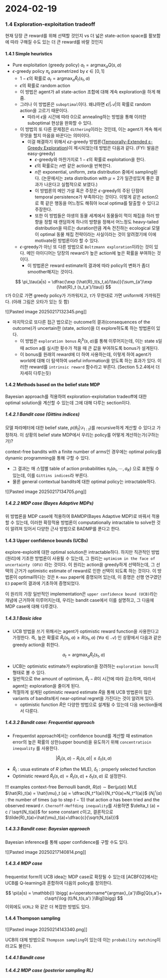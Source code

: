 # 2024-02-19

### 1.4 Exploration-exploitation tradeoff
현재 당장 큰 reward를 위해 선택할 것인지 vs 더 넓은 state-action space를 활보함에 따라 구해질 수도 있는 더 큰 reward를 바랄 것인지

#### 1.4.1 Simple heuristics
- Pure exploitation (greedy policy) $a_t = \operatorname*{argmax}_a Q(s,a)$ 
- $\epsilon$-greedy policy $\pi_\epsilon$ parametrized by $\epsilon \in [0,1]$ 
	- $1-\epsilon$의 확률로 $a_t=\operatorname*{argmax}_a \hat{R}_t(s_t,a)$
	- $\epsilon$의 확률로 random action
	- 이 방법은 agent가 all state-action 조합에 대해 계속 exploration을 하게 해 줌.
	- 그러나 이 방법론은 `suboptimal`이다. 왜냐하면 $\epsilon/ |\mathcal{A}|$의 확률로 random action을 고르기 때문이다.
		- 따라서 $\epsilon$을 시간에 따라 0으로 annealing하는 방법을 통해 이러한 suboptimal 현상을 완화할 수 있다.
	- 이 방법의 또 다른 문제점은 `dithering`이라는 것인데, 이는 agent가 계속 해서 무엇을 할지 마음을 바꾼다는 의미이다.
		- 이걸 해결하기 위해서 $\epsilon z$-greedy 방법론([Temporally-Extended ε-Greedy Exploration](https://arxiv.org/abs/2006.01782))이 제시되었는데 방법은 다음과 같다. (FYI: 발음은 easy-greedy)
			- $\epsilon$-greedy와 마찬가지로 $1-\epsilon$의 확률로 exploitation을 한다.
			- $\epsilon$의 확률로는 $n$번 같은 action을 반복한다.
			- $n$은 exponential, uniform, zeta distribution 중에서 sampling된다. (논문에서는 zeta distribution with $\mu=2$가 일관성있게 좋은 결과가 나온다고 실험적으로 보였다.)
			- 이 방법론의 메인 가설 혹은 주장은 $\epsilon$-greedy의 주된 단점이 temporal persistence가 부족하다는 것이다. 이렇게 같은 action으로 쭉 같은 행동을 어느정도 해줘야 local optima를 탈출할 수 있다고 주장한다. 
			- 또한 이 방법들은 야생의 동물 세계에서 동물들이 먹이 채집을 하러 방향을 정할 때 랜덤하게 하나의 방향을 정해서 어느정도 heavy-tailed distribution을 따르는 duration만큼 계속 전진하는 ecological 모델이 optimal 동물 채집 전략이라는 사실이라는 것이 알려졌기에 이에 motivate된 방법론이라 할 수 있다.
	-  $\epsilon$-greedy가 아닌 또 다른 방법으로 `Boltzmann exploration`이라는 것이 있다. 메인 아이디어는 당장의 reward가 높은 action에 높은 확률을 부여하는 것이다.
		- 이 방법론은 reward estimate의 결과에 따라 policy의 변화가 좀더 smoother해지는 것이다.

$$
\pi_\tau(a|s) = \dfrac{\exp (\hat{R}_t(s_t,a)/\tau)}{\sum_{a'}\exp (\hat{R}_t (s_t,a')/\tau)}
$$
$\tau$가 0으로 가면 greedy policy가 가까워지고, $\tau$가 무한대로 가면 uniform에 가까워진다.
(아래 그림은 오타가 있는 듯 함)

![[Pasted image 20250217132345.png]]


- 마지막으로 또다른 접근 법으로는 outcome의 결과(consequences of the outcome)가 uncertain한 (state, action)을 더 explore하도록 하는 방법론이 있다.
	- 이 방법은 `exploration bonus` $R_t^b(s,a)$를 통해 이루어지는데, 이는 state s일 때 action a를 실시한 횟수가 적을 때 큰 값을 부여하도록 bonus가 설계된다.
	- 이 bonus를 원래의 reward에 더 하여 사용하는데, 이렇게 하여 agent가 world에 대해 더 탐색하여 useful information을 얻도록 하는 효과가 있다. 이러한 reward를 `intrinsic reward` 함수라고 부른다. (Section 5.2.4에서 더 자세히 다루는듯)

#### 1.4.2 Methods based on the belief state MDP
Bayesian approach를 적용하여 exploration-exploitation tradeoff에 대한 optimal solution을 계산할 수 있는데 그에 대해 다루는 section이다.

##### 1.4.2.1 Bandit case (Gittins indices)
모델 파라메터에 대한 belief state, $p(\theta_t|\mathcal{D}_{1:t})$를 recursive하게 계산할 수 있다고 가정하자. 이 상황의 belief state MDP에서 우리는 policy를 어떻게 계산하는가(구하는가)?

context-free bandits with a finite number of arms인 경우에는 optimal policy를 dynamic programming을 통해 구할 수 있다.
- 그 결과는 매 스텝별 table of action probabilities $\pi_t(a_1,\cdots,a_K)$ 으로 표현될 수 있는데, 이를 `Gittins indices`라 부른다.
- 물론 general contextual bandits에 대한 optimal policy는 intractable하다.



![[Pasted image 20250217134705.png]]

##### 1.4.2.2 MDP case (Bayes Adaptive MDPs)
위 방법론을 MDP case에 적용하여 BAMDP(Bayes Adaptive MDP)로 바꿔서 적용할 수 있는데, 이러한 확장적용 방법론이 computationally intractable to solve한 것이 알려져 있어서 다양한 근사 방법으로 BADMP를 푼다고 한다.

#### 1.4.3 Upper confidence bounds (UCBs)
explore-exploit에 대한 optimal solution은 intractable하다. 하지만 직관적인 방법(원리)에 기초한 방법론이 사용될 수 있는데, 그 원리는 `optimism in the face of uncertainty (OFU)` 라는 것이다. 이 원리는 action을 greedy하게 선택하는데, 그 선택의 근거가 optimistic estimate of reward로 인한 선택이 되도록 하는 것이다. 이 방법론이 optimal하다는 것은 `R-max` paper에 증명되어 있는데, 이 증명은 선행 연구였던 `E3` paper의 결과에 기초하여 증명되었다.

이 원리의 가장 일반적인 implementation은 `upper confidence bound (UCB)`라는 개념에 근거하여 이루어지는데, 우리는 bandit case에서 이를 설명하고, 그 다음에 MDP case에 대해 다루겠다.

##### 1.4.3.1 Basic idea
- UCB 방법을 쓰기 위해서는 agent가 optimistic reward function을 사용한다고 가정한다. 즉, 높은 확률로 $\tilde{R}_t(s_t,a) \geq R(s_t,a) \ (\forall a\in \mathcal{A})$ 인 상황에서 다음과 같은 greedy action을 취한다.

$$
a_t = \operatorname*{argmax}_a \tilde{R}_t (s_t,a) 
$$

- UCB는 optimistic estimate가 exploration을 장려하는 `exploration bonus`의 형태로 볼 수 있다.
- 일반적으로 the amount of optimism, $\tilde{R}_t-R$이 시간에 따라 감소하며, 따라서 agent는 exploration을 줄이게 된다.
- 적절하게 설계된 optimistic reward estimate $\tilde{R}$을 통해 UCB 방법론이 많은 variants of bandits에서 near-optimal regret을 가진다는 것이 알려져 있다.
	- optimistic function $\tilde{R}$은 다양한 방법으로 설계될 수 있는데 다음 section들에서 다룬다.

##### 1.4.3.2 Bandit case: Frequentist approach
- Frequentist approach에서는 confidence bound를 계산할 때 estimation error의 높은 확률의 상한(upper bound)을 유도하기 위해 `concentratioin inequality` 를 사용한다.

$$
| \hat{R}_t (s,a)-R_t(s,a)| \leq \delta_t (s,a)
$$

- $\hat{R}_t$ : usua estimate of $R$ (often the MLE), $\delta_t$ : properly selected function
- Optimistic reward $\tilde{R}_t (s,a)= \hat{R}_t(s,a) +\delta_t(s,a)$ 로 설정한다.

!!! examples
	context-free Bernoulli bandit, $R(a)\sim \text{Ber}(\mu(a))$ 
	MLE $\hat{R}_t(a) = \hat{\mu}_t (a) = \dfrac{N_t^1(a)}{N_t^0(a)+N_t^1(a)}$
	($N_t^r(a)$ : the number of times (up to step $t-1$)) that action $a$ has been tried and the observed reward $r$.
	`Chernoff-Heffding inequality`를 사용하면 $\delta_t (a) = c / \sqrt{N_t(a)}$ for some constant $c$이고, 결론적으로 $\tilde{R}_t(a)=\hat{\mu}_t(a)+\dfrac{c}{\sqrt{N_t(a)}}$ 

##### 1.4.3.3 Bandit case: Bayesian approach
Bayesian inference를 통해 upper confidence를 구할 수도 있다. 

![[Pasted image 20250217140814.png]]

##### 1.4.3.4 MDP case
frequentist form의 UCB idea는 MDP case로 확장될 수 있는데 [ACBF02]에서는 UCB를 Q-learning과 혼합하여 다음의 policy를 정의한다.

$$
\pi(a|s) = \mathbb{I} \bigg( a=\operatorname*{argmax}_{a'}\Big[Q(s,a')+ c\sqrt{\log (t)/N_t(s,a') }\Big]\bigg)
$$
이외에도 `UCRL2` 와 같은 더 복잡한 방법도 있다.


#### 1.4.4 Thompson sampling
![[Pasted image 20250214143340.png]]

UCB의 대체 방법으로 `Thompson sampling`이 있는데 이는 `probability matching`이라고도 불린다.
##### 1.4.4.1 Bandit case

##### 1.4.4.2 MDP case (posterior sampling RL)


